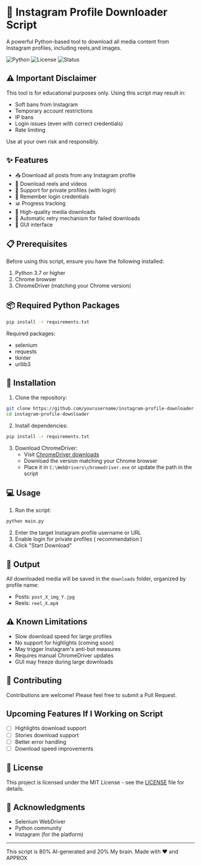 # 📸 Instagram Profile Downloader Script

A powerful Python-based tool to download all media content from Instagram profiles, including reels,and images.

![Python](https://img.shields.io/badge/Python-3.7%2B-blue)
![License](https://img.shields.io/badge/License-GNU_v3.0-green)
![Status](https://img.shields.io/badge/Status-Active-brightgreen)

## ⚠️ Important Disclaimer

This tool is for educational purposes only. Using this script may result in:
- Soft bans from Instagram
- Temporary account restrictions
- IP bans
- Login issues (even with correct credentials)
- Rate limiting

Use at your own risk and responsibly.

## ✨ Features

- 📥 Download all posts from any Instagram profile
- 🎥 Download reels and videos
- 🔐 Support for private profiles (with login)
- 💾 Remember login credentials
- 📊 Progress tracking
- 🎯 High-quality media downloads
- 🔄 Automatic retry mechanism for failed downloads
- 🎨 GUI interface


## 📋 Prerequisites

Before using this script, ensure you have the following installed:

1. Python 3.7 or higher
2. Chrome browser
3. ChromeDriver (matching your Chrome version)

## 📦 Required Python Packages

```bash
pip install -r requirements.txt
```

Required packages:
- selenium
- requests
- tkinter
- urllib3

## 🔧 Installation

1. Clone the repository:
```bash
git clone https://github.com/yourusername/instagram-profile-downloader.git
cd instagram-profile-downloader
```

2. Install dependencies:
```bash
pip install -r requirements.txt
```

3. Download ChromeDriver:
   - Visit [ChromeDriver downloads](https://sites.google.com/chromium.org/driver/)
   - Download the version matching your Chrome browser
   - Place it in `C:\WebDrivers\chromedriver.exe` or update the path in the script

## 💻 Usage

1. Run the script:
```bash
python main.py
```

2. Enter the target Instagram profile username or URL
3. Enable login for private profiles ( recommendation )
4. Click "Start Download"

## 📁 Output

All downloaded media will be saved in the `downloads` folder, organized by profile name:
- Posts: `post_X_img_Y.jpg`
- Reels: `reel_X.mp4`

## ⚠️ Known Limitations

- Slow download speed for large profiles
- No support for highlights (coming soon)
- May trigger Instagram's anti-bot measures
- Requires manual ChromeDriver updates
- GUI may freeze during large downloads

## 🤝 Contributing

Contributions are welcome! Please feel free to submit a Pull Request.

## Upcoming Features If I Working on Script

- [ ] Highlights download support
- [ ] Stories download support
- [ ] Better error handling
- [ ] Download speed improvements

## 📝 License

This project is licensed under the MIT License - see the [LICENSE](LICENSE) file for details.

## 🙏 Acknowledgments

- Selenium WebDriver
- Python community
- Instagram (for the platform)
---

This script is 80% AI-generated and 20% My brain.
Made with ❤️ and APPROX

